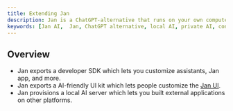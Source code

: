 ```yaml
---
title: Extending Jan
description: Jan is a ChatGPT-alternative that runs on your own computer, with a local API server.
keywords: [Jan AI,  Jan, ChatGPT alternative, local AI, private AI, conversational AI, no-subscription fee, large language model ]
---
```


## Overview

- Jan exports a developer SDK which lets you customize assistants, Jan app, and more.
- Jan exports a AI-friendly UI kit which lets people customize the [Jan UI](/specs/user-interface).
- Jan provisions a local AI server which lets you built external applications on other platforms.
